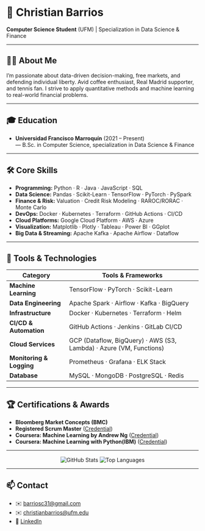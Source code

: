 # 🌟 Christian Barrios

**Computer Science Student** (UFM) | Specialization in Data Science & Finance

---

## 🧑‍🎓 About Me  
I’m passionate about data-driven decision-making, free markets, and defending individual liberty. Avid coffee enthusiast, Real Madrid supporter, and tennis fan. I strive to apply quantitative methods and machine learning to real-world financial problems.

---

## 🎓 Education  
- **Universidad Francisco Marroquín** (2021 – Present)  
  — B.Sc. in Computer Science, specialization in Data Science & Finance  

---

## 🛠 Core Skills  
- **Programming:** Python · R · Java · JavaScript · SQL  
- **Data Science:** Pandas · Scikit-Learn · TensorFlow · PyTorch · PySpark  
- **Finance & Risk:** Valuation · Credit Risk Modeling · RAROC/RORAC · Monte Carlo  
- **DevOps:** Docker · Kubernetes · Terraform · GitHub Actions · CI/CD  
- **Cloud Platforms:** Google Cloud Platform · AWS · Azure  
- **Visualization:** Matplotlib · Plotly · Tableau · Power BI  · GGplot
- **Big Data & Streaming:** Apache Kafka · Apache Airflow · Dataflow

---

## 🧰 Tools & Technologies  
| Category          | Tools & Frameworks                                     |
|-------------------|--------------------------------------------------------|
| **Machine Learning** | TensorFlow · PyTorch · Scikit-Learn          |
| **Data Engineering** | Apache Spark · Airflow · Kafka · BigQuery              |
| **Infrastructure**   | Docker · Kubernetes · Terraform · Helm                 |
| **CI/CD & Automation** | GitHub Actions · Jenkins · GitLab CI/CD               |
| **Cloud Services**    | GCP (Dataflow, BigQuery) · AWS (S3, Lambda) · Azure (VM, Functions) |
| **Monitoring & Logging** | Prometheus · Grafana · ELK Stack                    |
| **Database**         | MySQL · MongoDB · PostgreSQL · Redis                   |

---

## 🏆 Certifications & Awards  
- **Bloomberg Market Concepts (BMC)**  
- **Registered Scrum Master**
    ([Credential](https://s3.amazonaws.com/scruminc-certs/RSM-6473905))  
- **Coursera: Machine Learning by Andrew Ng**
    ([Credential](https://www.coursera.org/account/accomplishments/specialization/certificate/PV42F90VKJXY))  
- **Coursera: Machine Learning with Python(IBM)**
    ([Credential](https://www.coursera.org/account/accomplishments/verify/B0GAULVX443D))

---
<!-- GitHub Stats Cards -->
<p align="center">
  <img align="center"
    src="https://github-readme-stats.vercel.app/api?username=Christ02&show_icons=true&theme=dark"
    alt="GitHub Stats" />
  <img align="center"
    src="https://github-readme-stats.vercel.app/api/top-langs/?username=Christ02&layout=compact&theme=dark"
    alt="Top Languages" />
</p>

---

## 📫 Contact  
- ✉️ barriosc31@gmail.com
- ✉️ christianbarrios@ufm.edu
- 🔗 [LinkedIn](https://www.linkedin.com/in/christian-barrios-/)  
